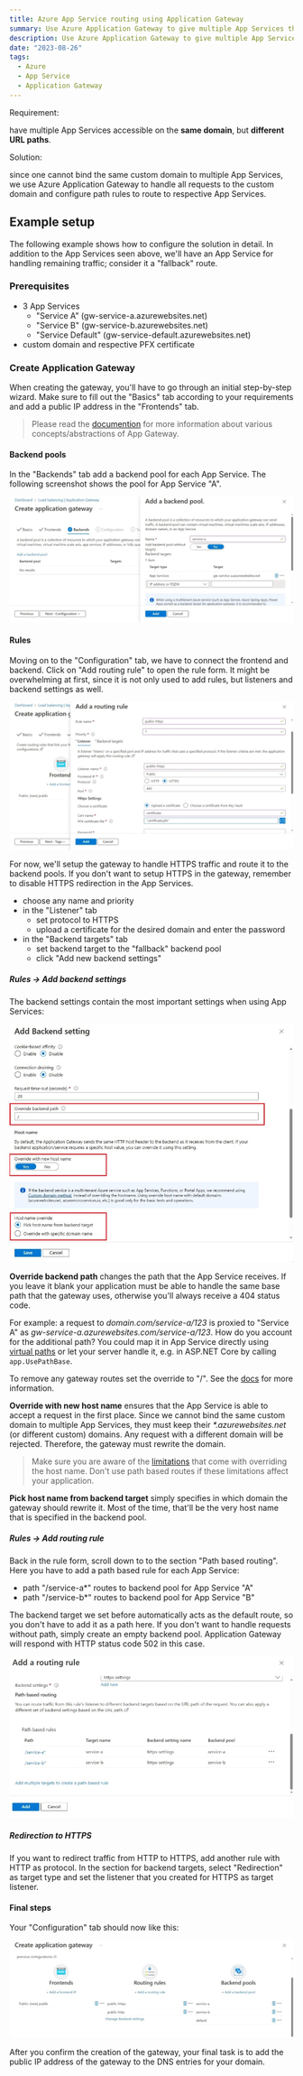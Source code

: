 ```yaml
---
title: Azure App Service routing using Application Gateway
summary: Use Azure Application Gateway to give multiple App Services the same domain and route between them using path based rules
description: Use Azure Application Gateway to give multiple App Services the same domain and route between them using path based rules
date: "2023-08-26"
tags:
  - Azure
  - App Service
  - Application Gateway
---
```


Requirement:

have multiple App Services accessible on the **same domain**, but **different URL paths**.

Solution:

since one cannot bind the same custom domain to multiple App Services, we use Azure Application Gateway to handle all requests to the custom domain and configure path rules to route to respective App Services.

<!-- experiment with themed SVG -->

<object id="gw-overview" data="/img/appservice-appgw/gw-overview.svg" style="max-width:100%;display:block"></object>

<script>
  let svg;

  const observer = new MutationObserver((mutations => {
    mutations.forEach((mutation) => {
      if (
        mutation.type === 'attributes' &&
        mutation.attributeName === 'class'
      ) {
        svg.classList.toggle("dark-theme", document.body.classList.contains("dark-theme"));
      }
    });
  }));


  const obj = document.getElementById("gw-overview");
  obj.addEventListener("load", () => {
    svg = obj.contentDocument.rootElement;
    if(document.body.classList.contains("dark-theme")) {
      svg.classList.add("dark-theme");
    }
    observer.observe(document.body, { attributes: true });
  })

  
</script>

## Example setup

The following example shows how to configure the solution in detail. In addition to the App Services seen above, we'll have an App Service for handling remaining traffic; consider it a "fallback" route.

### Prerequisites

- 3 App Services
  - "Service A" (gw-service-a.azurewebsites.net)
  - "Service B" (gw-service-b.azurewebsites.net)
  - "Service Default" (gw-service-default.azurewebsites.net)
- custom domain and respective PFX certificate

### Create Application Gateway

When creating the gateway, you'll have to go through an initial step-by-step wizard.
Make sure to fill out the "Basics" tab according to your requirements and add a public IP address in the "Frontends" tab.

> Please read the [documention](https://learn.microsoft.com/en-us/azure/application-gateway/) for more information about various concepts/abstractions of App Gateway.

#### Backend pools

In the "Backends" tab add a backend pool for each App Service. The following screenshot shows the pool for App Service "A".

![Backend pool](/img/appservice-appgw/gw-add-backend-pool.jpeg)

#### Rules

Moving on to the "Configuration" tab, we have to connect the frontend and backend.
Click on "Add routing rule" to open the rule form. It might be overwhelming at first, since it is not only used to add rules, but listeners and backend settings as well.

![Rule](/img/appservice-appgw/gw-add-https-rule.jpeg)

For now, we'll setup the gateway to handle HTTPS traffic and route it to the backend pools.
If you don't want to setup HTTPS in the gateway, remember to disable HTTPS redirection in the App Services.

- choose any name and priority
- in the "Listener" tab
  - set protocol to HTTPS
  - upload a certificate for the desired domain and enter the password
- in the "Backend targets" tab
  - set backend target to the "fallback" backend pool
  - click "Add new backend settings"

##### Rules -> Add backend settings

The backend settings contain the most important settings when using App Services:

![Rule](/img/appservice-appgw/gw-add-backend-settings.jpg)

**Override backend path** changes the path that the App Service receives. If you leave it blank your application must be able to handle the same base path that the gateway uses, otherwise you'll always receive a 404 status code.

For example: a request to _domain.com/service-a/123_ is proxied to "Service A" as _gw-service-a.azurewebsites.com/service-a/123_. How do you account for the additional path? You could map it in App Service directly using [virtual paths](https://learn.microsoft.com/en-us/azure/app-service/configure-common?tabs=portal#map-a-url-path-to-a-directory) or let your server handle it, e.g. in ASP.NET Core by calling `app.UsePathBase`.

To remove any gateway routes set the override to "/". See the [docs](https://learn.microsoft.com/en-us/azure/application-gateway/configuration-http-settings#override-backend-path) for more information.

**Override with new host name** ensures that the App Service is able to accept a request in the first place. Since we cannot bind the same custom domain to multiple App Services, they must keep their _\*.azurewebsites.net_ (or different custom) domains. Any request with a different domain will be rejected. Therefore, the gateway must rewrite the domain.

> Make sure you are aware of the [limitations](https://learn.microsoft.com/en-us/azure/architecture/best-practices/host-name-preservation) that come with overriding the host name. Don't use path based routes if these limitations affect your application.

**Pick host name from backend target** simply specifies in which domain the gateway should rewrite it. Most of the time, that'll be the very host name that is specified in the backend pool.

##### Rules -> Add routing rule

Back in the rule form, scroll down to to the section "Path based routing".
Here you have to add a path based rule for each App Service:

- path "/service-a\*" routes to backend pool for App Service "A"
- path "/service-b\*" routes to backend pool for App Service "B"

The backend target we set before automatically acts as the default route, so you don't have to add it as a path here.
If you don't want to handle requests without path, simply create an empty backend pool. Application Gateway will respond with HTTP status code 502 in this case.

![Rule - all paths](/img/appservice-appgw/gw-add-https-rule-paths.jpeg)

##### Redirection to HTTPS

If you want to redirect traffic from HTTP to HTTPS, add another rule with HTTP as protocol. In the section for backend targets, select "Redirection" as target type and set the listener that you created for HTTPS as target listener.

#### Final steps

Your "Configuration" tab should now like this:

![Rule](/img/appservice-appgw/gw-final.jpeg)

After you confirm the creation of the gateway, your final task is to add the public IP address of the gateway to the DNS entries for your domain.
